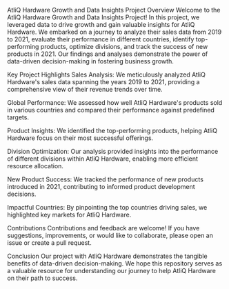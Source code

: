 AtliQ Hardware Growth and Data Insights Project
Overview
Welcome to the AtliQ Hardware Growth and Data Insights Project! In this project, we leveraged data to drive growth and gain valuable insights for AtliQ Hardware. We embarked on a journey to analyze their sales data from 2019 to 2021, evaluate their performance in different countries, identify top-performing products, optimize divisions, and track the success of new products in 2021. Our findings and analyses demonstrate the power of data-driven decision-making in fostering business growth.

Key Project Highlights
Sales Analysis: We meticulously analyzed AtliQ Hardware's sales data spanning the years 2019 to 2021, providing a comprehensive view of their revenue trends over time.

Global Performance: We assessed how well AtliQ Hardware's products sold in various countries and compared their performance against predefined targets.

Product Insights: We identified the top-performing products, helping AtliQ Hardware focus on their most successful offerings.

Division Optimization: Our analysis provided insights into the performance of different divisions within AtliQ Hardware, enabling more efficient resource allocation.

New Product Success: We tracked the performance of new products introduced in 2021, contributing to informed product development decisions.

Impactful Countries: By pinpointing the top countries driving sales, we highlighted key markets for AtliQ Hardware.

Contributions
Contributions and feedback are welcome! If you have suggestions, improvements, or would like to collaborate, please open an issue or create a pull request.

Conclusion
Our project with AtliQ Hardware demonstrates the tangible benefits of data-driven decision-making. We hope this repository serves as a valuable resource for understanding our journey to help AtliQ Hardware on their path to success.
